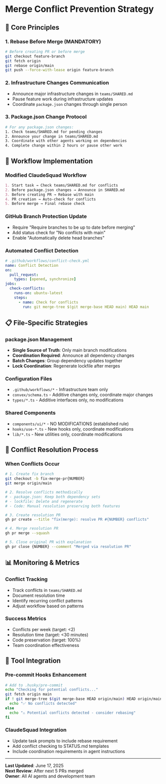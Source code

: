 # Merge Conflict Prevention Strategy

## 🎯 **Core Principles**

### **1. Rebase Before Merge (MANDATORY)**

```bash
# Before creating PR or before merge
git checkout feature-branch
git fetch origin
git rebase origin/main
git push --force-with-lease origin feature-branch
```

### **2. Infrastructure Changes Communication**

- Announce major infrastructure changes in `teams/SHARED.md`
- Pause feature work during infrastructure updates
- Coordinate `package.json` changes through single person

### **3. Package.json Change Protocol**

```bash
# For any package.json changes:
1. Check teams/SHARED.md for pending changes
2. Announce your change in teams/SHARED.md
3. Coordinate with other agents working on dependencies
4. Complete change within 2 hours or pause other work
```

## 🔄 **Workflow Implementation**

### **Modified ClaudeSquad Workflow**

```markdown
1. Start task → Check teams/SHARED.md for conflicts
2. Before package.json changes → Announce in SHARED.md
3. Before creating PR → Rebase with main
4. PR creation → Auto-check for conflicts
5. Before merge → Final rebase check
```

### **GitHub Branch Protection Update**

- Require "Require branches to be up to date before merging"
- Add status check for "No conflicts with main"
- Enable "Automatically delete head branches"

### **Automated Conflict Detection**

```yaml
# .github/workflows/conflict-check.yml
name: Conflict Detection
on:
  pull_request:
    types: [opened, synchronize]
jobs:
  check-conflicts:
    runs-on: ubuntu-latest
    steps:
      - name: Check for conflicts
        run: git merge-tree $(git merge-base HEAD main) HEAD main
```

## 📋 **File-Specific Strategies**

### **package.json Management**

- **Single Source of Truth**: Only main branch modifications
- **Coordination Required**: Announce all dependency changes
- **Batch Changes**: Group dependency updates together
- **Lock Coordination**: Regenerate lockfile after merges

### **Configuration Files**

- `.github/workflows/*` - Infrastructure team only
- `convex/schema.ts` - Additive changes only, coordinate major changes
- `types/*.ts` - Additive interfaces only, no modifications

### **Shared Components**

- `components/ui/*` - NO MODIFICATIONS (established rule)
- `hooks/use-*.ts` - New hooks only, coordinate modifications
- `lib/*.ts` - New utilities only, coordinate modifications

## 🚨 **Conflict Resolution Process**

### **When Conflicts Occur**

```bash
# 1. Create fix branch
git checkout -b fix-merge-pr{NUMBER}
git merge origin/main

# 2. Resolve conflicts methodically
# - package.json: Keep both dependency sets
# - lockfile: Delete and regenerate
# - Code: Manual resolution preserving both features

# 3. Create resolution PR
gh pr create --title "fix(merge): resolve PR #{NUMBER} conflicts"

# 4. Merge resolution PR
gh pr merge --squash

# 5. Close original PR with explanation
gh pr close {NUMBER} --comment "Merged via resolution PR"
```

## 📊 **Monitoring & Metrics**

### **Conflict Tracking**

- Track conflicts in `teams/SHARED.md`
- Document resolution time
- Identify recurring conflict patterns
- Adjust workflow based on patterns

### **Success Metrics**

- Conflicts per week (target: <2)
- Resolution time (target: <30 minutes)
- Code preservation (target: 100%)
- Team coordination effectiveness

## 🔧 **Tool Integration**

### **Pre-commit Hooks Enhancement**

```bash
# Add to .husky/pre-commit
echo "Checking for potential conflicts..."
git fetch origin main
if ! git merge-tree $(git merge-base HEAD origin/main) HEAD origin/main | grep -q "CONFLICT"; then
  echo "✅ No conflicts detected"
else
  echo "⚠️ Potential conflicts detected - consider rebasing"
fi
```

### **ClaudeSquad Integration**

- Update task prompts to include rebase requirement
- Add conflict checking to STATUS.md templates
- Include coordination requirements in agent instructions

---

**Last Updated**: June 17, 2025  
**Next Review**: After next 5 PRs merged  
**Owner**: All AI agents and development team
